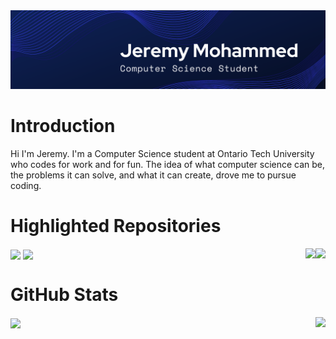 <img src="https://github.com/Jeremy-Mohammed/Introduction/blob/main/Images/Jeremy%20Mohammed.png"/>

# Introduction

Hi I'm Jeremy. I'm a Computer Science student at Ontario Tech University who codes for work and for fun. The idea of what computer science can be, the problems it can solve, and what it can create, drove me to pursue coding.

# Highlighted Repositories

<img align="right" src="https://github-readme-stats.vercel.app/api/pin/?username=Jeremy-Mohammed&repo=Food4Cause&theme=tokyonight&card_width=350"/>
<img align="center" src="https://github-readme-stats.vercel.app/api/pin/?username=Jeremy-Mohammed&repo=Website&theme=tokyonight&card_width=350"/>
<img align="right" src="https://github-readme-stats.vercel.app/api/pin/?username=Jeremy-Mohammed&repo=Movie-Database&theme=tokyonight&card_width=350"/>
<img align="center" src="https://github-readme-stats.vercel.app/api/pin/?username=Jeremy-Mohammed&repo=Spam-Detection&theme=tokyonight&card_width=350"/>


# GitHub Stats

<img align="right" src="https://github-readme-stats.vercel.app/api/top-langs/?username=Jeremy-Mohammed&layout=compact&theme=tokyonight&hide=roff&langs_count=5&card_width=250"/>
<img align="center" src="https://github-readme-stats.vercel.app/api?username=Jeremy-Mohammed&show_icons=true&theme=tokyonight&hide=prs&card_width=10"/>
